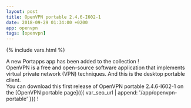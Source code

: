 ```yaml
---
layout: post
title: OpenVPN portable 2.4.6-I602-1
date: 2018-09-29 01:34:00 +0200
app: openvpn
tags: [openvpn]
---
```

{% include vars.html %}

A new Portapps app has been added to the collection !<br />
OpenVPN is a free and open-source software application that implements virtual private network (VPN) techniques. And this is the desktop portable client.<br />
You can download this first release of OpenVPN portable 2.4.6-I602-1 on the [OpenVPN portable page]({{ var_seo_url | append: '/app/openvpn-portable' }}) !